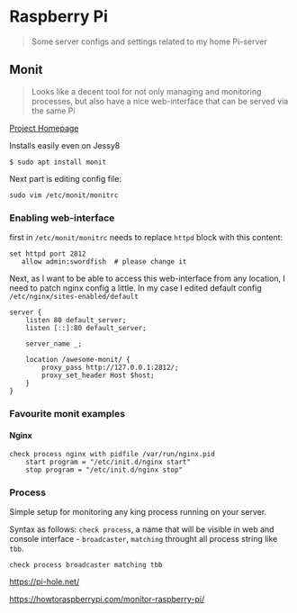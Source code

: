 # Raspberry Pi

> Some server configs and settings related to my home Pi-server

## Monit
> Looks like a decent tool for not only managing and monitoring processes, but also have a nice web-interface that can be served via the same Pi

[Project Homepage](https://mmonit.com/monit/)

Installs easily even on Jessy8

```
$ sudo apt install monit
```

Next part is editing config file:

```
sudo vim /etc/monit/monitrc
```

### Enabling web-interface

first in `/etc/monit/monitrc` needs to replace `httpd` block with this content:

```
set httpd port 2812
   allow admin:swordfish  # please change it
```

Next, as I want to be able to access this web-interface from any location, I need to patch nginx config a little. In my case I edited default config `/etc/nginx/sites-enabled/default`

```
server {
    listen 80 default_server;
    listen [::]:80 default_server;

    server_name _;

    location /awesome-monit/ {
        proxy_pass http://127.0.0.1:2812/;
        proxy_set_header Host $host;
    }
}

```

### Favourite monit examples

#### Nginx

```
check process nginx with pidfile /var/run/nginx.pid
    start program = "/etc/init.d/nginx start"
    stop program = "/etc/init.d/nginx stop"
```

### Process
Simple setup for monitoring any king process running on your server.

Syntax as follows: `check process`, a name that will be visible in web and console interface  - `broadcaster`, `matching` throught all process string like `tbb`.
```
check process broadcaster matching tbb
```

https://pi-hole.net/

https://howtoraspberrypi.com/monitor-raspberry-pi/